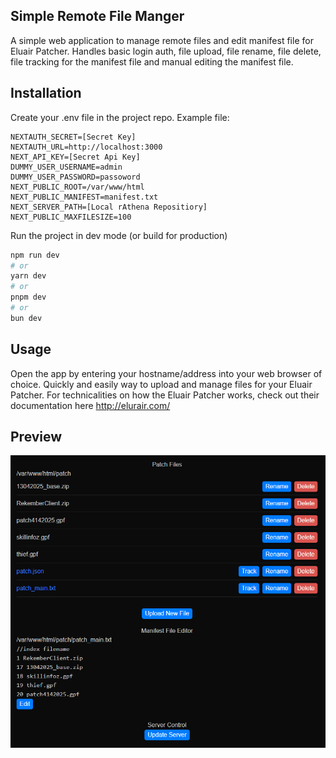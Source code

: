 ## Simple Remote File Manger
A simple web application to manage remote files and edit manifest file for Eluair Patcher.
Handles basic login auth, file upload, file rename, file delete, file tracking for the manifest file and manual editing the manifest file.

## Installation
Create your .env file in the project repo. Example file:
```.env
NEXTAUTH_SECRET=[Secret Key]
NEXTAUTH_URL=http://localhost:3000
NEXT_API_KEY=[Secret Api Key]
DUMMY_USER_USERNAME=admin
DUMMY_USER_PASSWORD=passoword
NEXT_PUBLIC_ROOT=/var/www/html
NEXT_PUBLIC_MANIFEST=manifest.txt
NEXT_SERVER_PATH=[Local rAthena Repositiory]
NEXT_PUBLIC_MAXFILESIZE=100
```

Run the project in dev mode (or build for production)
```bash
npm run dev
# or
yarn dev
# or
pnpm dev
# or
bun dev
```

## Usage
Open the app by entering your hostname/address into your web browser of choice.
Quickly and easily way to upload and manage files for your Eluair Patcher.
For technicalities on how the Eluair Patcher works, check out their documentation here http://elurair.com/

## Preview
![Screenshot](./public/screenshot.png)
